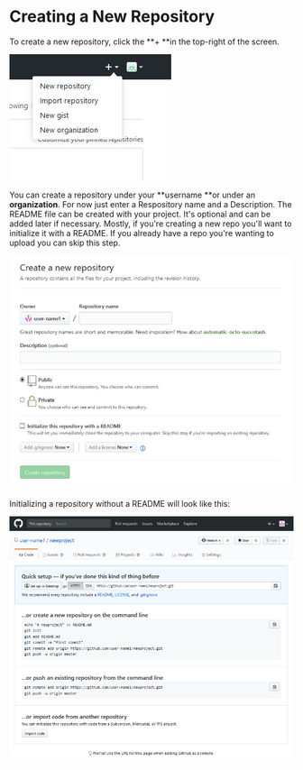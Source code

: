 # Creating a New Repository

To create a new repository, click the **+ **in the top-right of the screen.

![](/assets/3.PNG)

You can create a repository under your **username **or under an **organization**. For now just enter a Respository name and a Description. The README file can be created with your project. It's optional and can be added later if necessary. Mostly, if you're creating a new repo you'll want to initialize it with a README.  If you already have a repo you're wanting to upload you can skip this step.

![](/assets/4.PNG)

Initializing a repository without a README will look like this:

![](/assets/5.PNG)

